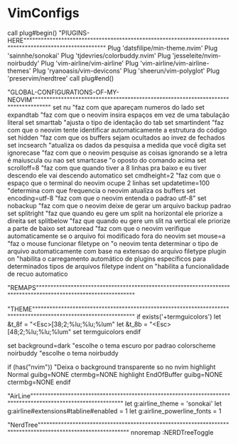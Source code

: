 # VimConfigs

call plug#begin()
"PlUGINS-HERE"""""""""""""""""""""""""""""""""""""""""""""""""""""""""""""""""""""""""""""""""""""""""""""""""""""""""
Plug 'datsfilipe/min-theme.nvim' 
Plug 'sainnhe/sonokai'
Plug 'tjdevries/colorbuddy.nvim'
Plug 'jesseleite/nvim-noirbuddy'
Plug 'vim-airline/vim-airline'
Plug 'vim-airline/vim-airline-themes'
Plug 'ryanoasis/vim-devicons'
Plug 'sheerun/vim-polyglot'
Plug 'preservim/nerdtree'
call plug#end()



"GLOBAL-CONFIGURATIONS-OF-MY-NEOVIM"""""""""""""""""""""""""""""""""""""""""""""""""""""""""""""""""""""""""""""""""""
set nu                  "faz com que apareçam numeros do lado
set expandtab           "faz com que o neovim insira espaços em vez de uma tabulação literal
set smarttab            "ajusta o tipo de identação do tab
set smartindent         "faz com que o neovim tente identificar automaticamente a estrutura do código
set hidden              "faz com que os buffers sejam ocultados ao invez de fechados
set incsearch           "atualiza os dados da pesquisa a medida que você digita
set ignorecase          "faz com que o neovim pesquise as coisas ignorando se a letra é maiuscula ou nao
set smartcase           "o oposto do comando acima
set scrolloff=8         "faz com que quando tiver a 8 linhas pra baixo e eu tiver descendo ele vai descendo automatico
set cmdheight=2         "faz com que o espaço que o terminal do neovim ocupe 2 linhas
set updatetime=100      "determina com que frequencia o neovim atualiza os buffers
set encoding=utf-8      "faz com que o neovim entenda o padrao utf-8"
set nobackup            "faz com que o neovim deixe de gerar um arquivo backup padrao
set splitright          "faz que quando eu gere um split na horizontal ele priorize a direita
set splitbelow          "faz que quando eu gere um slit na vertical ele priorize a parte de baixo
set autoread            "faz com que o neovim verifique automaticamente se o arquivo foi modificado fora do neovim
set mouse=a             "faz o mouse funcionar
filetype on             "o neovim tenta determinar o tipo de arquivo automaticamente com base na extensao do arquivo
filetype plugin on      "habilita o carregamento automático de plugins específicos para determinados tipos de arquivos
filetype indent on      "habilita a funcionalidade de recuo automatico



"REMAPS"""""""""""""""""""""""""""""""""""""""""""""""""""""""""""""""""""""""""""""""""""""""""""""""""""""""""""""""



"THEME""""""""""""""""""""""""""""""""""""""""""""""""""""""""""""""""""""""""""""""""""""""""""""""""""""""""""""""""
if exists('+termguicolors')
  let &t_8f = "\<Esc>[38;2;%lu;%lu;%lum"
  let &t_8b = "\<Esc>[48;2;%lu;%lu;%lum"
  set termguicolors
endif

set background=dark     "escolhe o tema escuro por padrao
colorscheme noirbuddy   "escolhe o tema noirbuddy

if (has("nvim")) "Deixa o background transparente so no nvim
    highlight Normal guibg=NONE ctermbg=NONE
    highlight EndOfBuffer guibg=NONE ctermbg=NONE
endif



"AirLine"""""""""""""""""""""""""""""""""""""""""""""""""""""""""""""""""""""""""""""""""""""""""""""""""""""""""""""
let g:airline_theme = 'sonokai'
let g:airline#extensions#tabline#enabled = 1
let g:airline_powerline_fonts = 1



"NerdTree""""""""""""""""""""""""""""""""""""""""""""""""""""""""""""""""""""""""""""""""""""""""""""""""""""""""""""
nnoremap <C-a> :NERDTreeToggle<CR>
